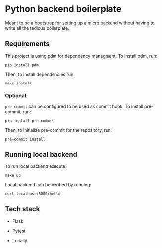 # Python backend boilerplate

Meant to be a bootstrap for setting up a micro backend without having to write all the tedious boilerplate.

## Requirements

This project is using pdm for dependency managment. To install pdm, run:

```commandline
pip install pdm
```

Then, to install dependencies run:

```commandline
make install
```

### Optional:

`pre-commit` can be configured to be used as commit hook. To install pre-commit, run:

```commandline
pip install pre-commit
```

Then, to initialize pre-commit for the repository, run:

```commandline
pre-commit install
```

## Running local backend

To run local backend execute:

```commandline
make up
```

Local backend can be verified by running:

```commandline
curl localhost:5000/hello
```

## Tech stack

- Flask
- Pytest

- Locally

